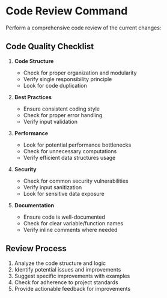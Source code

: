 # Code Review Command

Perform a comprehensive code review of the current changes:

## Code Quality Checklist
1. **Code Structure**
   - Check for proper organization and modularity
   - Verify single responsibility principle
   - Look for code duplication

2. **Best Practices**
   - Ensure consistent coding style
   - Check for proper error handling
   - Verify input validation

3. **Performance**
   - Look for potential performance bottlenecks
   - Check for unnecessary computations
   - Verify efficient data structures usage

4. **Security**
   - Check for common security vulnerabilities
   - Verify input sanitization
   - Look for sensitive data exposure

5. **Documentation**
   - Ensure code is well-documented
   - Check for clear variable/function names
   - Verify inline comments where needed

## Review Process
1. Analyze the code structure and logic
2. Identify potential issues and improvements
3. Suggest specific improvements with examples
4. Check for adherence to project standards
5. Provide actionable feedback for improvements
